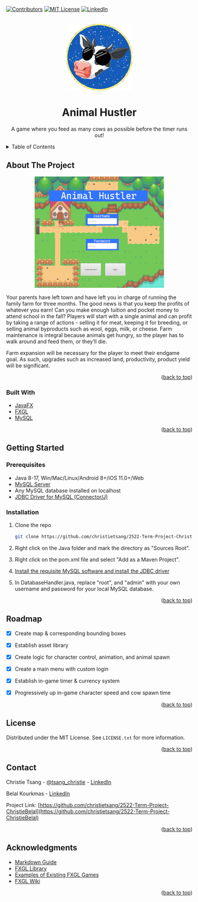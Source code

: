 <div id="top"></div>

[![Contributors][contributors-shield]][contributors-url]
[![MIT License][license-shield]][license-url]
[![LinkedIn][linkedin-shield]][linkedin-url]



<!-- PROJECT LOGO -->
<br />
<div align="center">
  <a href="https://github.com/christietsang/2522-Term-Project-ChristieBelal">
    <img src="images/cow.gif" alt="sunglassesCow" width="180" height="180">
  </a>

  <h1 align="center">Animal Hustler</h1>

  <p align="center">
    A game where you feed as many cows as possible before the timer runs out!
  </p>
</div>

<!-- TABLE OF CONTENTS -->
<details>
  <summary>Table of Contents</summary>
  <ol>
    <li>
      <a href="#about-the-project">About The Project</a>
      <ul>
        <li><a href="#built-with">Built With</a></li>
      </ul>
    </li>
    <li>
      <a href="#getting-started">Getting Started</a>
      <ul>
        <li><a href="#prerequisites">Prerequisites</a></li>
        <li><a href="#installation">Installation</a></li>
      </ul>
    </li>
    <li><a href="#roadmap">Roadmap</a></li>
    <li><a href="#license">License</a></li>
    <li><a href="#contact">Contact</a></li>
    <li><a href="#acknowledgments">Acknowledgments</a></li>
  </ol>
</details>



<!-- ABOUT THE PROJECT -->
## About The Project

<p align="center">
  <a>
  <img src="images/mainmenu.png" alt="main-menu" width="350" height="300">
  </a>
</p>


Your parents have left town and have left you in charge of running the family farm for three months.
The good news is that you keep the profits of whatever you earn!  Can you make enough tuition and pocket money to attend school in the fall?
Players will start with a single animal and can profit by taking a range of actions - selling it for meat, keeping it for breeding, or
selling animal byproducts such as wool, eggs, milk, or cheese. Farm maintenance is integral because animals get hungry, so the player has to walk
around and feed them, or they’ll die.  

Farm expansion will be necessary for the player to meet their endgame goal.  As such, upgrades such as increased
land, productivity, product yield will be significant.


<p align="right">(<a href="#top">back to top</a>)</p>



### Built With

* [JavaFX](https://openjfx.io/)
* [FXGL](https://github.com/AlmasB/FXGL/wiki/FXGL-11)
* [MySQL](https://www.mysql.com/)

<p align="right">(<a href="#top">back to top</a>)</p>

<!-- GETTING STARTED -->
## Getting Started

### Prerequisites

* Java 8-17, Win/Mac/Linux/Android 8+/iOS 11.0+/Web
* [MySQL Server](https://dev.mysql.com/downloads/)
* Any MySQL database installed on localhost
* [JDBC Driver for MySQL (Connector/J)](https://www.mysql.com/products/connector/)



### Installation

1. Clone the repo
   ```sh
   git clone https://github.com/christietsang/2522-Term-Project-ChristieBelal.git
   ```
2. Right click on the Java folder and mark the directory as "Sources Root".


3. Right click on the pom.xml file and select "Add as a Maven Project".

4. [Install the requisite MySQL software and install the JDBC driver](https://dev.mysql.com/doc/connector-j/5.1/en/connector-j-installing.html)

5. In DatabaseHandler.java, replace "root", and "admin" with your own username and password for your local MySQL database.


<p align="right">(<a href="#top">back to top</a>)</p>


<!-- ROADMAP -->
## Roadmap

- [X] Create map & corresponding bounding boxes
- [X] Establish asset library
- [X] Create logic for character control, animation, and animal spawn
- [X] Create a main menu with custom login
- [x] Establish in-game timer & currency system
- [x] Progressively up in-game character speed and cow spawn time


<p align="right">(<a href="#top">back to top</a>)</p>


<!-- LICENSE -->
## License

Distributed under the MIT License. See `LICENSE.txt` for more information.

<p align="right">(<a href="#top">back to top</a>)</p>



<!-- CONTACT -->
## Contact

Christie Tsang - [@tsang_christie](https://twitter.com/tsang_christie) - [LinkedIn](https://www.linkedin.com/in/christietsang/)

Belal Kourkmas - [LinkedIn](https://www.linkedin.com/in/belal-kourkmas/)

Project Link: [https://github.com/christietsang/2522-Term-Project-ChristieBelal](https://github.com/christietsang/2522-Term-Project-ChristieBelal)

<p align="right">(<a href="#top">back to top</a>)</p>



<!-- ACKNOWLEDGMENTS -->
## Acknowledgments

* [Markdown Guide](https://www.markdownguide.org/basic-syntax/#reference-style-links)
* [FXGL Library](https://github.com/AlmasB/FXGL)
* [Examples of Existing FXGL Games](https://github.com/AlmasB/FXGLGames)
* [FXGL Wiki](https://github.com/AlmasB/FXGL/wiki/FXGL-11)

<p align="right">(<a href="#top">back to top</a>)</p>



<!-- MARKDOWN LINKS & IMAGES -->
<!-- https://www.markdownguide.org/basic-syntax/#reference-style-links -->
[contributors-shield]: https://img.shields.io/github/contributors/christietsang/2522-Term-Project-ChristieBelal.svg?style=for-the-badge
[contributors-url]: https://github.com/christietsang/2522-Term-Project-ChristieBelal/graphs/contributors
[license-shield]: https://img.shields.io/github/license/othneildrew/Best-README-Template.svg?style=for-the-badge
[license-url]: https://github.com/christietsang/2522-Term-Project-ChristieBelal/blob/main/LICENSE
[linkedin-shield]: https://img.shields.io/badge/-LinkedIn-black.svg?style=for-the-badge&logo=linkedin&colorB=555
[linkedin-url]: https://www.linkedin.com/in/christietsang/
[product-screenshot]: images/mainmenu.png
